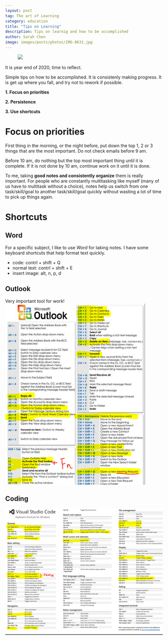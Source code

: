 ```yaml
---
layout: post
tag: The art of Learning
category: education
title: "Tips on Learning"
description: Tips on learnig and how to be accomplished
author: Sarah Chen
image: images/posts/photos/IMG-0631.jpg
---
```

<figure> 
   <img src="{{"/images/posts/photos/IMG-0631.JPG"| relative_url}}"> 
   <figcaption></figcaption>
</figure> 

It is year end of 2020, time to reflect. 

Simple tips on how to be accomplished.  It is consistenly making progress.  It is get up where you fall, and try not to rework if possible. 

**1. Focus on priorities**

**2. Persistence**

**3. Use shortcuts**

# Focus on priorities
First thing in the morning, or the night before, put down the top 1, 2 or 3 things that are the most important. 
Do not check emails before 9 am. 

Before 10 am, do nothing but the top most important thing until it is complete.
If it is not done by 10 am, continue work on it until it is done. 

To me, taking **good notes and consistently organize** them is really important. For people who are constantly multitasking like myself (many of us have to multitask without a choice), notes help us switch from one task/skill/goal to another task/skill/goal quickly without wasting a lot of time to pick up things again. 


# Shortcuts
## Word
For a specific subject, I like to use *Word* for taking notes.  I have some keyboard shortcuts that help format text quickly.
- code: contrl + shift + Q
- normal text: contrl + shift + E
- insert image: alt, n, p, d
## Outlook
Very important tool for work!
![](\images\posts\outlook_shortcuts.PNG)

## Coding
![](\images\posts\vscode_shortcuts.PNG)




